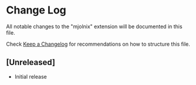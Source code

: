 # Change Log

All notable changes to the "mjolnix" extension will be documented in this file.

Check [Keep a Changelog](http://keepachangelog.com/) for recommendations on how to structure this file.

## [Unreleased]

- Initial release
